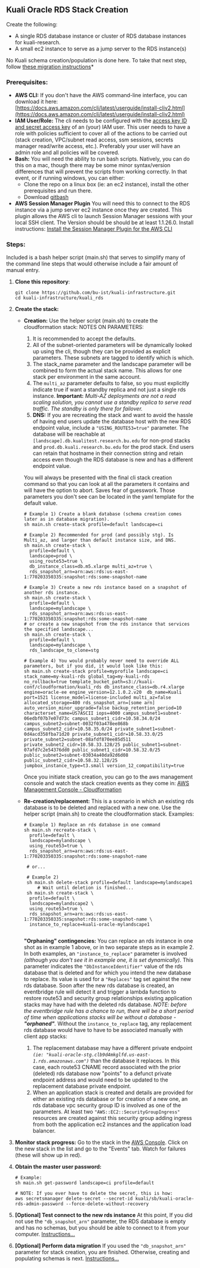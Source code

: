 ## Kuali Oracle RDS Stack Creation

Create the following:

- A single RDS database instance or cluster of RDS database instances for kuali-research.
- A small ec2 instance to serve as a jump server to the RDS instance(s)

No Kuali schema creation/population is done here. To take that next step, follow [these migration instructions](migration/README.md)*

### Prerequisites:

- **AWS CLI:** 
  If you don't have the AWS command-line interface, you can download it here:
  [https://docs.aws.amazon.com/cli/latest/userguide/install-cliv2.html](https://docs.aws.amazon.com/cli/latest/userguide/install-cliv2.html)
- **IAM User/Role:**
  The cli needs to be configured with the [access key ID and secret access key](https://docs.aws.amazon.com/general/latest/gr/aws-sec-cred-types.html#access-keys-and-secret-access-keys) of an (your) IAM user. This user needs to have a role with policies sufficient to cover all of the actions to be carried out (stack creation, VPC/subnet read access, ssm sessions, secrets manager read/write access, etc.). Preferably your user will have an admin role and all policies will be covered.
- **Bash:**
  You will need the ability to run bash scripts. Natively, you can do this on a mac, though there may be some minor syntax/version differences that will prevent the scripts from working correctly. In that event, or if running windows, you can either:
  - Clone the repo on a linux box (ie: an ec2 instance), install the other prerequisites and run there.
  - Download [gitbash](https://git-scm.com/downloads)
- **AWS Session Manager Plugin**
  You will need this to connect to the RDS instance via a jump server ec2 instance once they are created.
  This plugin allows the AWS cli to launch Session Manager sessions with your local SSH client. The Version should be should be at least 1.1.26.0.
  Install instructions: [Install the Session Manager Plugin for the AWS CLI](https://docs.aws.amazon.com/systems-manager/latest/userguide/session-manager-working-with-install-plugin.html)

### Steps:

Included is a bash helper script (main.sh) that serves to simplify many of the command line steps that would otherwise include a fair amount of manual entry. 

1. **Clone this repository**:

   ```
   git clone https://github.com/bu-ist/kuali-infrastructure.git
   cd kuali-infrastructure/kuali_rds
   ```

2. **Create the stack:**
  
   - **Creation:**
      Use the helper script (main.sh) to create the cloudformation stack:
      NOTES ON PARAMETERS:
   
      1. It is recommended to accept the defaults.
      2. All of the subnet-oriented parameters will be dynamically looked up using the cli, though they can be provided as explicit parameters. 
        These subnets are tagged to identify which is which.
      3. The stack_name parameter and the landscape parameter will be combined to form the actual stack name.
        This allows for one stack per environment in the same account.
      4. The `multi_az` parameter defaults to false, so you must explicitly indicate true if want a standby replica and not just a single rds instance.
        **Important:** *Multi-AZ deployments are not a read scaling solution, you cannot use a standby replica to serve read traffic. The standby is only there for failover.*
      5. **DNS:** If you are recreating the stack and want to avoid the hassle of having end users update the database host with the new RDS endpoint value, include a `"USING_ROUTE53=true"` parameter. The database will be reachable at `[landscape].db.kualitest.research.bu.edu` for non-prod stacks and `prod.db.kuali.research.bu.edu` for the prod stack. End users can retain that hostname in their connection string and retain access even though the RDS database is new and has a different endpoint value.
   
      You will always be presented with the final cli stack creation command so that you can look at all the parameters it contains and will have the option to abort. Saves fear of guesswork. Those parameters you don't see can be located in the yaml template for the default value.
   
      ```
      # Example 1) Create a blank database (schema creation comes later as in database migration).
      sh main.sh create-stack profile=default landscape=ci
      
      # Example 2) Recommended for prod (and possibly stg). Is Multi_az, and larger than default instance size, and DNS.
      sh main.sh create-stack \
        profile=default \
        landscape=prod \
        using_route53=true \
        db_instance_class=db.m5.xlarge multi_az=true \
        rds_snapshot_arn=arn:aws:rds:us-east-1:770203350335:snapshot:rds:some-snapshot-name
      
      # Example 3) Create a new rds instance based on a snapshot of another rds instance.
      sh main.sh create-stack \
        profile=default \
        landscape=mylandscape \
        rds_snapshot_arn=arn:aws:rds:us-east-1:770203350335:snapshot:rds:some-snapshot-name
      # or create a new snapshot from the rds instance that services the specified landscape...
      sh main.sh create-stack \
        profile=default \
        landscape=mylandscape \
        rds_landscape_to_clone=stg
      
      # Example 4) You would probably never need to override ALL parameters, but if you did, it would look like this:
      sh main.sh create-stack profile=myprofile landscape=ci stack_name=my-kuali-rds global_tag=my-kuali-rds no_rollback=true template_bucket_path=s3://kuali-conf/cloudformation/kuali_rds db_instance_class=db.r4.xlarge engine=oracle-ee engine_version=12.1.0.2.v20  db_name=Kuali port=1521 license_model=license-included multi_az=false allocated_storage=400 rds_snapshot_arn=[some arn] auto_version_minor_upgrade=false backup_retention_period=10 characterset_name=US7ASCII iops=4000 campus_subnet1=subnet-06edbf07b7e07d73c campus_subnet1_cidr=10.58.34.0/24 campus_subnet2=subnet-0032f03a478ee868b campus_subnet2_cidr=10.58.35.0/24 private_subnet1=subnet-0d4acd358fba71d20 private_subnet1_cidr=10.58.33.0/25 private_subnet2=subnet-08afdf870ee85d511 private_subnet2_cidr=10.58.33.128/25 public_subnet1=subnet-07afd7c2e54376dd0 public_subnet1_cidr=10.58.32.0/25 public_subnet2=subnet-03034a40da92d6d08 public_subnet2_cidr=10.58.32.128/25 jumpbox_instance_type=t3.small version_12_compatibility=true
      
      ```
   
      Once you initiate stack creation, you can go to the aws management console and watch the stack creation events as they come in:
      [AWS Management Console - Cloudformation](https://console.aws.amazon.com/cloudformation/home?region=us-east-1)
   
   - **Re-creation/replacement:**
      This is a scenario in which an existing rds database is to be deleted and replaced with a new one.
      Use the helper script (main.sh) to create the cloudformation stack.
      Examples:
   
      ```
      # Example 1) Replace an rds database in one command
      sh main.sh recreate-stack \
        profile=default \
        landscape=mylandscape \
        using_route53=true \
        rds_snapshot_arn=arn:aws:rds:us-east-1:770203350335:snapshot:rds:some-snapshot-name
        
       # or...
       
       # Example 2)
       sh main.sh delete-stack profile=default landscape=mylandscape1
           # Wait until deletion is finished...
       sh main.sh create-stack \
        profile=default \
        landscape=mylandscape2 \
        using_route53=true \
        rds_snapshot_arn=arn:aws:rds:us-east-1:770203350335:snapshot:rds:some-snapshot-name \
        instance_to_replace=kuali-oracle-mylandscape1
      
      
      ```
      
      **"Orphaning" contingencies:** You can replace an rds instance in one shot as in example 1 above, or in two separate steps as in example 2.
      In both examples, an `"instance_to_replace"` parameter is involved *(although you don't see it in example one, it is set dynamically).*
      This parameter indicates the `"DbInstanceIdentifier"` value of the rds database that is deleted and for which you intend the new database to replace. Its value is used for a `"Replaces"` tag set against the new rds database. Soon after the new rds database is created, an eventbridge rule will detect it and trigger a lambda function to restore route53 and security group relationships existing application stacks may have had with the deleted rds database. *NOTE: before the eventbridge rule has a chance to run, there will be a short period of time when applications stacks will be without a database - **"orphaned"**.*
      Without the `instance_to_replace` tag, any replacement rds database would have to have to be associated manually with client app stacks:
      
      1. The replacement database may have a different private endpoint *`(ie: "kuali-oracle-stg.clb9d4mkglfd.us-east-1.rds.amazonaws.com")`* than the database it replaces. In this case, each route53 CNAME record associated with the prior (deleted) rds database now "points" to a defunct private endpoint address and would need to be updated to the replacement database private endpoint.
      2. When an application stack is created and details are provided for either an existing rds database or for creation of a new one, an rds database vpc security group ID is involved as one of the parameters. At least two `"AWS::EC2::SecurityGroupIngress"` resources are created against this security group adding ingress from both the application ec2 instances and the application load balancer.
   
3. **Monitor stack progress:**
   Go to the stack in the [AWS Console](https://console.aws.amazon.com/cloudformation/home?region=us-east-1). Click on the new stack in the list and go to the "Events" tab.
   Watch for failures (these will show up in red).

4. **Obtain the master user password:**

   ```
   # Example:
   sh main.sh get-password landscape=ci profile=default
   
   # NOTE: If you ever have to delete the secret, this is how:
   aws secretsmanager delete-secret --secret-id kuali/sb/kuali-oracle-rds-admin-password --force-delete-without-recovery
   ```

5. **[Optional] Test connect to the new rds instance**
   At this point, If you did not use the `"db_snapshot_arn"` parameter, the RDS database is empty and has no schemas, but you should be able to connect to it from your computer.
   [Instructions...](jumpbox/README.md)

6. **[Optional] Perform data migration**
   If you used the `"db_snapshot_arn"` parameter for stack creation, you are finished. Otherwise, creating and populating schemas is next.
   [Instructions...](migration/README.md)
